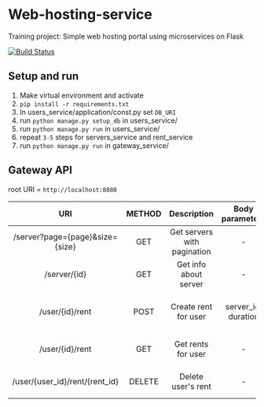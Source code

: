 # Web-hosting-service
Training project: Simple web hosting portal using microservices on Flask

[![Build Status](https://travis-ci.org/Dimama/Web-hosting-service.svg?branch=develop)](https://travis-ci.org/Dimama/Web-hosting-service)


## Setup and run
1. Make virtual environment and activate
2. `pip install -r requirements.txt`
3. In users_service/application/const.py set `DB_URI`
4. run `python manage.py setup_db` in users_service/
5. run `python manage.py run` in users_service/
6. repeat `3-5` steps for servers_service and rent_service
6. run `python manage.py run` in gateway_service/

## Gateway API
root URI = `http://localhost:8080`

| URI | METHOD | Description |Body parameters | Parameters | Status codes|
| :---:              | :---:|    :---:      |:---:      | :---:      | :---: |
| /server?page={page}&size={size}| GET | Get servers with pagination| - | page, size(optional)| 200, 400, 404 |
| /server/{id}| GET | Get info about server | - | id | 200, 400, 404 |
| /user/{id}/rent| POST | Create rent for user| server_id, duration| id | 201, 400, 404, 422 |
| /user/{id}/rent| GET | Get rents for user |- | id | 200, 400, 404 |
| /user/{user_id}/rent/{rent_id}| DELETE | Delete user's rent | - | user_id, rent_id| 204, 400, 404 |
